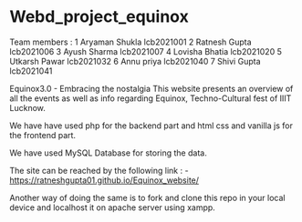 # Webd_project_equinox
Team members : 1 Aryaman Shukla lcb2021001 2 Ratnesh Gupta lcb2021006 3 Ayush Sharma lcb2021007 4 Lovisha Bhatia lcb2021020 5 Utkarsh Pawar lcb2021032 6 Annu priya lcb2021040 7 Shivi Gupta lcb2021041

Equinox3.0 - Embracing the nostalgia This website presents an overview of all the events as well as info regarding Equinox, Techno-Cultural fest of IIIT Lucknow.

We have have used php for the backend part and html css and vanilla js for the frontend part. 

We have used MySQL Database for storing the data. 

The site can be reached by the following link : - https://ratneshgupta01.github.io/Equinox_website/

Another way of doing the same is to fork and clone this repo in your local device and localhost it on apache server using xampp.
